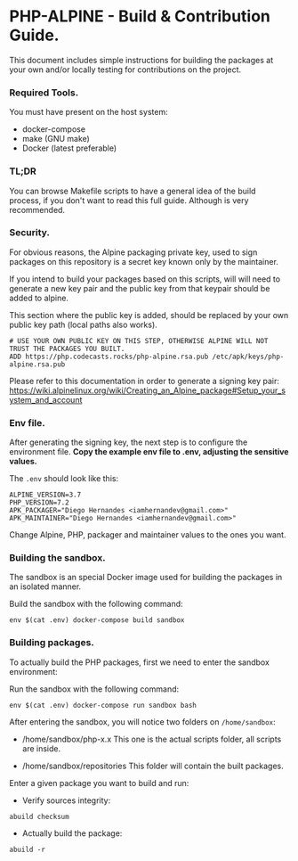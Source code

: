 # PHP-ALPINE - Build & Contribution Guide.

This document includes simple instructions for building the packages at your own and/or locally testing for
contributions on the project.

### Required Tools.

You must have present on the host system:

- docker-compose
- make (GNU make)
- Docker (latest preferable)


### TL;DR

You can browse Makefile scripts to have a general idea of the build process, if you don't want to read this full guide.
Although is very recommended.
 
### Security.

For obvious reasons, the Alpine packaging private key, used to sign packages on this repository
is a secret key known only by the maintainer.

If you intend to build your packages based on this scripts, will will need to generate a new key pair
and the public key from that keypair should be added to alpine.

This section where the public key is added, should be replaced by your own public key path (local paths also works).

```
# USE YOUR OWN PUBLIC KEY ON THIS STEP, OTHERWISE ALPINE WILL NOT TRUST THE PACKAGES YOU BUILT.
ADD https://php.codecasts.rocks/php-alpine.rsa.pub /etc/apk/keys/php-alpine.rsa.pub
```

Please refer to this documentation in order to generate a signing key pair:
https://wiki.alpinelinux.org/wiki/Creating_an_Alpine_package#Setup_your_system_and_account

### Env file.

After generating the signing key, the next step is to configure the environment file.
**Copy the example env file to .env, adjusting the sensitive values.**

The `.env` should look like this:

```
ALPINE_VERSION=3.7
PHP_VERSION=7.2
APK_PACKAGER="Diego Hernandes <iamhernandev@gmail.com>"
APK_MAINTAINER="Diego Hernandes <iamhernandev@gmail.com>"

```

Change Alpine, PHP, packager and maintainer values to the ones you want.

### Building the sandbox.

The sandbox is an special Docker image used for building the packages in an isolated manner.


Build the sandbox with the following command:

```
env $(cat .env) docker-compose build sandbox
```

### Building packages.

To actually build the PHP packages, first we need to enter the sandbox environment:

Run the sandbox with the following command:
```
env $(cat .env) docker-compose run sandbox bash
```

After entering the sandbox, you will notice two folders on `/home/sandbox`:

- /home/sandbox/php-x.x
    This one is the actual scripts folder, all scripts are inside.

- /home/sandbox/repositories
    This folder will contain the built packages.

Enter a given package you want to build and run:

- Verify sources integrity:

```
abuild checksum
```

- Actually build the package:

```
abuild -r
```